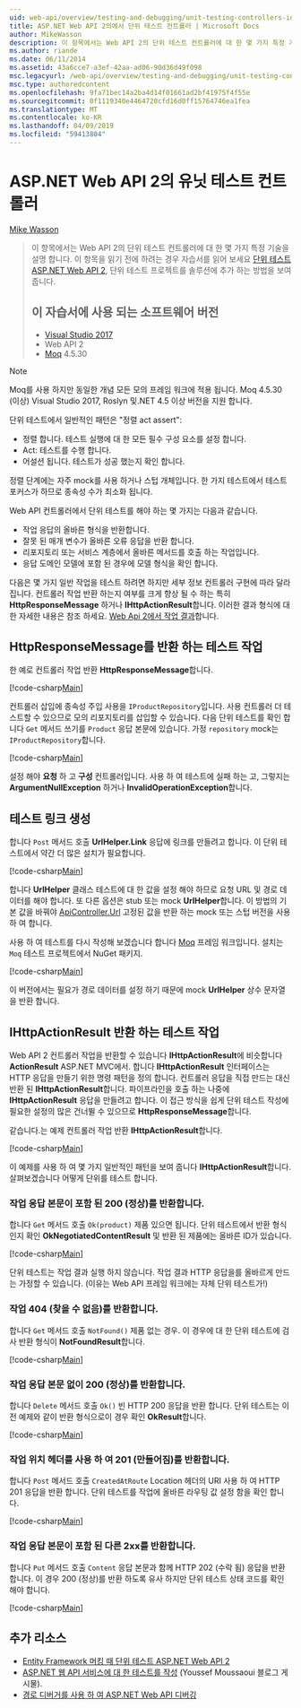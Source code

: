 ```yaml
---
uid: web-api/overview/testing-and-debugging/unit-testing-controllers-in-web-api
title: ASP.NET Web API 2의에서 단위 테스트 컨트롤러 | Microsoft Docs
author: MikeWasson
description: 이 항목에서는 Web API 2의 단위 테스트 컨트롤러에 대 한 몇 가지 특정 기술을 설명 합니다. 이 항목을 읽기 전에 자습서 단위를 읽기만 하는 것이 좋습니다는 중...
ms.author: riande
ms.date: 06/11/2014
ms.assetid: 43a6cce7-a3ef-42aa-ad06-90d36d49f098
msc.legacyurl: /web-api/overview/testing-and-debugging/unit-testing-controllers-in-web-api
msc.type: authoredcontent
ms.openlocfilehash: 9fa71bec14a2ba4d14f01661ad2bf41975f4f55e
ms.sourcegitcommit: 0f1119340e4464720cfd16d0ff15764746ea1fea
ms.translationtype: MT
ms.contentlocale: ko-KR
ms.lasthandoff: 04/09/2019
ms.locfileid: "59413804"
---
```

# <a name="unit-testing-controllers-in-aspnet-web-api-2"></a>ASP.NET Web API 2의 유닛 테스트 컨트롤러

[Mike Wasson](https://github.com/MikeWasson)

> 이 항목에서는 Web API 2의 단위 테스트 컨트롤러에 대 한 몇 가지 특정 기술을 설명 합니다. 이 항목을 읽기 전에 하려는 경우 자습서를 읽어 보세요 [단위 테스트 ASP.NET Web API 2](unit-testing-with-aspnet-web-api.md), 단위 테스트 프로젝트를 솔루션에 추가 하는 방법을 보여 줍니다.
>
> ## <a name="software-versions-used-in-the-tutorial"></a>이 자습서에 사용 되는 소프트웨어 버전
>
> - [Visual Studio 2017](https://visualstudio.microsoft.com/downloads/?utm_medium=microsoft&utm_source=docs.microsoft.com&utm_campaign=button+cta&utm_content=download+vs2017)
> - Web API 2
> - [Moq](https://github.com/Moq) 4.5.30

> [!NOTE]
> Moq를 사용 하지만 동일한 개념 모든 모의 프레임 워크에 적용 됩니다. Moq 4.5.30 (이상) Visual Studio 2017, Roslyn 및.NET 4.5 이상 버전을 지원 합니다.

단위 테스트에서 일반적인 패턴은 &quot;정렬 act assert&quot;:

- 정렬 합니다. 테스트 실행에 대 한 모든 필수 구성 요소를 설정 합니다.
- Act: 테스트를 수행 합니다.
- 어설션 됩니다. 테스트가 성공 했는지 확인 합니다.

정렬 단계에는 자주 mock를 사용 하거나 스텁 개체입니다. 한 가지 테스트에서 테스트 포커스가 하므로 종속성 수가 최소화 됩니다.

Web API 컨트롤러에서 단위 테스트를 해야 하는 몇 가지는 다음과 같습니다.

- 작업 응답의 올바른 형식을 반환합니다.
- 잘못 된 매개 변수가 올바른 오류 응답을 반환 합니다.
- 리포지토리 또는 서비스 계층에서 올바른 메서드를 호출 하는 작업입니다.
- 응답 도메인 모델에 포함 된 경우에 모델 형식을 확인 합니다.

다음은 몇 가지 일반 작업을 테스트 하려면 하지만 세부 정보 컨트롤러 구현에 따라 달라 집니다. 컨트롤러 작업 반환 하는지 여부를 크게 향상 될 수 하는 특히 **HttpResponseMessage** 하거나 **IHttpActionResult**합니다. 이러한 결과 형식에 대 한 자세한 내용은 참조 하세요. [Web Api 2에서 작업 결과](../getting-started-with-aspnet-web-api/action-results.md)합니다.

## <a name="testing-actions-that-return-httpresponsemessage"></a>HttpResponseMessage를 반환 하는 테스트 작업

한 예로 컨트롤러 작업 반환 **HttpResponseMessage**합니다.

[!code-csharp[Main](unit-testing-controllers-in-web-api/samples/sample1.cs)]

컨트롤러 삽입에 종속성 주입 사용을 `IProductRepository`입니다. 사용 컨트롤러 더 테스트할 수 있으므로 모의 리포지토리를 삽입할 수 있습니다. 다음 단위 테스트를 확인 합니다 `Get` 메서드 쓰기를 `Product` 응답 본문에 있습니다. 가정 `repository` mock는 `IProductRepository`합니다.

[!code-csharp[Main](unit-testing-controllers-in-web-api/samples/sample2.cs)]

설정 해야 **요청** 하 고 **구성** 컨트롤러입니다. 사용 하 여 테스트에 실패 하는 고, 그렇지는 **ArgumentNullException** 하거나 **InvalidOperationException**합니다.

## <a name="testing-link-generation"></a>테스트 링크 생성

합니다 `Post` 메서드 호출 **UrlHelper.Link** 응답에 링크를 만들려고 합니다. 이 단위 테스트에서 약간 더 많은 설치가 필요합니다.

[!code-csharp[Main](unit-testing-controllers-in-web-api/samples/sample3.cs)]

합니다 **UrlHelper** 클래스 테스트에 대 한 값을 설정 해야 하므로 요청 URL 및 경로 데이터를 해야 합니다. 또 다른 옵션은 stub 또는 mock **UrlHelper**합니다. 이 방법의 기본 값을 바꿔야 [ApiController.Url](https://msdn.microsoft.com/library/system.web.http.apicontroller.url.aspx) 고정된 값을 반환 하는 mock 또는 스텁 버전을 사용 하 여 합니다.

사용 하 여 테스트를 다시 작성해 보겠습니다 합니다 [Moq](https://github.com/Moq) 프레임 워크입니다. 설치는 `Moq` 테스트 프로젝트에서 NuGet 패키지.

[!code-csharp[Main](unit-testing-controllers-in-web-api/samples/sample4.cs)]

이 버전에서는 필요가 경로 데이터를 설정 하기 때문에 mock **UrlHelper** 상수 문자열을 반환 합니다.


## <a name="testing-actions-that-return-ihttpactionresult"></a>IHttpActionResult 반환 하는 테스트 작업

Web API 2 컨트롤러 작업을 반환할 수 있습니다 **IHttpActionResult**에 비슷합니다 **ActionResult** ASP.NET MVC에서. 합니다 **IHttpActionResult** 인터페이스는 HTTP 응답을 만들기 위한 명령 패턴을 정의 합니다. 컨트롤러 응답을 직접 만드는 대신 반환 된 **IHttpActionResult**합니다. 파이프라인을 호출 하는 나중에 **IHttpActionResult** 응답을 만들려고 합니다. 이 접근 방식을 쉽게 단위 테스트 작성에 필요한 설정의 많은 건너뛸 수 있으므로 **HttpResponseMessage**합니다.

같습니다.는 예제 컨트롤러 작업 반환 **IHttpActionResult**합니다.

[!code-csharp[Main](unit-testing-controllers-in-web-api/samples/sample5.cs)]

이 예제를 사용 하 여 몇 가지 일반적인 패턴을 보여 줍니다 **IHttpActionResult**합니다. 살펴보겠습니다 어떻게 단위를 테스트 합니다.

### <a name="action-returns-200-ok-with-a-response-body"></a>작업 응답 본문이 포함 된 200 (정상)를 반환합니다.

합니다 `Get` 메서드 호출 `Ok(product)` 제품 있으면 됩니다. 단위 테스트에서 반환 형식 인지 확인 **OkNegotiatedContentResult** 및 반환 된 제품에는 올바른 ID가 있습니다.

[!code-csharp[Main](unit-testing-controllers-in-web-api/samples/sample6.cs)]

단위 테스트는 작업 결과 실행 하지 않습니다. 작업 결과 HTTP 응답을를 올바르게 만드는 가정할 수 있습니다. (이유는 Web API 프레임 워크에는 자체 단위 테스트가!)

### <a name="action-returns-404-not-found"></a>작업 404 (찾을 수 없음)를 반환합니다.

합니다 `Get` 메서드 호출 `NotFound()` 제품 없는 경우. 이 경우에 대 한 단위 테스트에 검사 반환 형식이 **NotFoundResult**합니다.

[!code-csharp[Main](unit-testing-controllers-in-web-api/samples/sample7.cs)]

### <a name="action-returns-200-ok-with-no-response-body"></a>작업 응답 본문 없이 200 (정상)를 반환합니다.

합니다 `Delete` 메서드 호출 `Ok()` 빈 HTTP 200 응답을 반환 합니다. 단위 테스트는 이전 예제와 같이 반환 형식으로이 경우 확인 **OkResult**합니다.

[!code-csharp[Main](unit-testing-controllers-in-web-api/samples/sample8.cs)]

### <a name="action-returns-201-created-with-a-location-header"></a>작업 위치 헤더를 사용 하 여 201 (만들어짐)를 반환합니다.

합니다 `Post` 메서드 호출 `CreatedAtRoute` Location 헤더의 URI 사용 하 여 HTTP 201 응답을 반환 합니다. 단위 테스트를 작업에 올바른 라우팅 값 설정 함을 확인 합니다.

[!code-csharp[Main](unit-testing-controllers-in-web-api/samples/sample9.cs)]

### <a name="action-returns-another-2xx-with-a-response-body"></a>작업 응답 본문이 포함 된 다른 2xx를 반환합니다.

합니다 `Put` 메서드 호출 `Content` 응답 본문과 함께 HTTP 202 (수락 됨) 응답을 반환 합니다. 이 경우 200 (정상)를 반환 하도록 유사 하지만 단위 테스트 상태 코드를 확인 해야 합니다.

[!code-csharp[Main](unit-testing-controllers-in-web-api/samples/sample10.cs)]

## <a name="additional-resources"></a>추가 리소스

- [Entity Framework 머킹 때 단위 테스트 ASP.NET Web API 2](mocking-entity-framework-when-unit-testing-aspnet-web-api-2.md)
- [ASP.NET 웹 API 서비스에 대 한 테스트를 작성](https://blogs.msdn.com/b/youssefm/archive/2013/01/28/writing-tests-for-an-asp-net-webapi-service.aspx) (Youssef Moussaoui 블로그 게시물).
- [경로 디버거를 사용 하 여 ASP.NET Web API 디버깅](https://blogs.msdn.com/b/webdev/archive/2013/04/04/debugging-asp-net-web-api-with-route-debugger.aspx)
